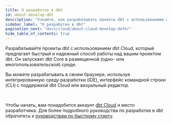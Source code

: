 ```yaml
---
title: О разработке в dbt
id: about-develop-dbt
description: "Узнайте, как разрабатывать проекты dbt с использованием dbt Cloud."
sidebar_label: "О разработке в dbt"
pagination_next: "docs/cloud/about-cloud-develop-defer"
hide_table_of_contents: true
---
```


Разрабатывайте проекты dbt с использованием dbt Cloud, который предлагает быстрый и надежный способ работы над вашим проектом dbt. Он запускает dbt Core в размещенной (одно- или многопользовательской) среде.

Вы можете разрабатывать в своем браузере, используя интегрированную среду разработки (IDE), интерфейс командной строки (CLI) с поддержкой dbt Cloud или визуальный редактор.

<div className="grid--3-col" >

<Card
    title="dbt Cloud CLI"
    body="Позволяет разрабатывать и выполнять команды dbt из вашей локальной командной строки или редактора кода в вашей среде разработки dbt Cloud."
    link="/docs/cloud/cloud-cli-installation"
    icon="dbt-bit"/>

  <Card
    title="dbt Cloud IDE"
    body="Разрабатывайте непосредственно в вашем браузере, делая разработку проектов dbt эффективной за счет компиляции кода в SQL и управления изменениями проекта с помощью интуитивно понятного пользовательского интерфейса."
    link="/docs/cloud/dbt-cloud-ide/develop-in-the-cloud"
    icon="dbt-bit"/>

   <Card
    title="Визуальный редактор (бета)"
    body="Разрабатывайте с помощью визуального редактора, обеспечивающего бесшовный опыт перетаскивания, который помогает аналитикам быстро создавать и визуализировать модели dbt в dbt Cloud."
    link="/docs/cloud/visual-editor"
    icon="dbt-bit"/>

</div><br />

Чтобы начать, вам понадобится аккаунт [dbt Cloud](https://www.getdbt.com/signup) и место разработчика. Для более подробного руководства по разработке в dbt обратитесь к [руководствам по быстрому старту](/docs/get-started-dbt).